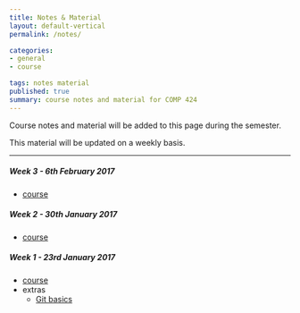 ```yaml
---
title: Notes & Material
layout: default-vertical
permalink: /notes/

categories:
- general
- course

tags: notes material
published: true
summary: course notes and material for COMP 424
---
```


Course notes and material will be added to this page during the semester.

This material will be updated on a weekly basis.

***

<!--
##### Week 15 - 5th December 2016
  * [course extra - final report outline](/assets/docs/extras/fall2016/comp424-final-report-outline-2016.pdf)

##### Week 14 - 28th November 2016
  * [course](/assets/docs/Comp424-week14.pdf)
  * extras
    * [course extra - final report outline](/assets/docs/extras/fall2016/comp424-final-report-outline-2016.pdf)

##### Week 13 - 21st November 2016
  * [course](/assets/docs/Comp424-week13.pdf)
  * extras
    * [course extra - final report outline](/assets/docs/extras/fall2016/comp424-final-report-outline-2016.pdf)

##### Week 12 - 14th November 2016
  * [course](/assets/docs/Comp424-week12.pdf)
  * extras
    * [Designing our app](/assets/docs/extras/fall2016/design-information-architecture.pdf)

##### Week 11 - 7th November 2016
  * [course](/assets/docs/Comp424-week11.pdf)
  * extras
    * [Designing our app](/assets/docs/extras/fall2016/design-our-app.pdf)

##### Week 10 - 31st October 2016
  * [course](/assets/docs/Comp424-week10.pdf)

##### Week 9 - 24th October 2016
  * [course](/assets/docs/Comp424-week9.pdf)

##### Week 8 - 17th October 2016
  * N/A

##### Week 6 - 3rd October 2016
  * [course](/assets/docs/Comp424-week6.pdf)
  * extras
    * [design and interface](/assets/docs/extras/fall2016/design-interface.pdf)

##### Week 5 - 26th September 2016
  * [course](/assets/docs/Comp424-week5.pdf)
  * extras
    * [design mockups](/assets/docs/extras/fall2016/design-mockups.pdf)
-->

##### Week 3 - 6th February 2017
  * [course](/assets/docs/Comp424-week3.pdf)

##### Week 2 - 30th January 2017
  * [course](/assets/docs/Comp424-week2.pdf)

##### Week 1 - 23rd January 2017
  * [course](/assets/docs/Comp424-week1.pdf)
  * extras
    * [Git basics](/assets/docs/extras/2017/spring/git-basics.pdf)
